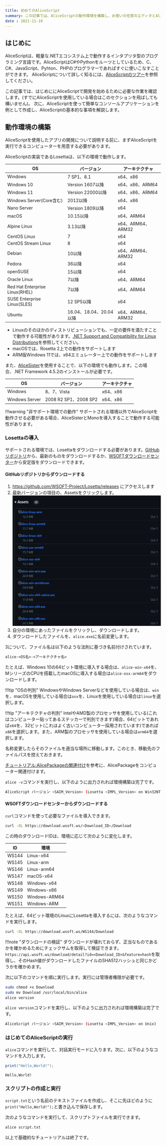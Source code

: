 ```yaml
---
title: 初めてのAliceScript
summary: この記事では、AliceScriptの動作環境を構築し、お使いの任意のエディタとAliceScriptADKを使用してAliceScriptコンソールアプリケーションを作成して実行する方法を示します
date : 2021-11-19
---
```

## はじめに
AliceScriptは、軽量な.NETエコシステム上で動作するインタプリタ型のプログラミング言語です。AliceScriptはC#やPythonをルーツとしているため、C、C#、JavaScript、Pyhton、PHPのプログラマーであればすぐに使いこなすことができます。
AliceScriptについて詳しく知るには、[AliceScriptのツアー](../welcome)を参照してください。

この記事では、はじめににAliceScriptで開発を始めるために必要な作業を確認します。(すでにAliceScriptを使用している場合はこのセクションを飛ばしても構いません)。
次に、AliceScriptを使って簡単なコンソールアプリケーションを例として作成し、AliceScriptの基本的な事項を解説します。

## 動作環境の構築

AliceScriptを使用したアプリの開発について説明する前に、まずAliceScriptを実行できるコンピューターを用意する必要があります。

AliceScriptの実装であるLosettaは、以下の環境で動作します。

|OS|バージョン|アーキテクチャ|
|---|---|---|
|Windows|7 SP1、8.1|x64、x86|
|Windows 10|Version 1607以降|x64、x86、ARM64|
|Windows 11|Version 22000以降|x64、x86、ARM64|
|Windows Server(Core含む)|2012以降|x64、x86|
|Nano Server|Version 1809以降|x64|
|macOS|10.15以降|x64、ARM64|
|Alpine Linux|3.13以降|x64、ARM64、ARM32|
|CentOS Linux|7|x64|
|CentOS Stream Linux|8|x64|
|Debian|10以降|x64、ARM64、ARM32|
|Fedora|36以降|x64|
|openSUSE|15以降|x64|
|Oracle Linux|7以降|x64、ARM64|
|Red Hat Enterprise Linux(RHEL)|7以降|x64、ARM64|
|SUSE Enterprise Linux(SLES)|12 SP5以降|x64|
|Ubuntu|16.04、18.04、20.04以降|x64、ARM64、ARM32|

- Linuxのそのほかのディストリビューションでも、一定の要件を満たすことで動作する可能性があります。[.NET Support and Compatibility for Linux Distributions](https://github.com/dotnet/core/blob/main/linux-support.md)を参照してください。
- macOSでは、Rosetta 2上での動作をサポートします
- ARM版Windows 11では、x64エミュレーター上での動作をサポートします

また、[AliceSister](../general/alice-sister.md)を使用することで、以下の環境でも動作します。この場合、.NET Framework 4.5.2のインストールが必要です。

|OS|バージョン|アーキテクチャ|
|---|---|---|
|Windows|8、7、Vista|x64、x86|
|Windows Server|2008 R2 SP1、2008 SP2|x64、x86|

!!!warning "非サポート環境での動作"
    サポートされる環境以外でAliceScriptを動作させる必要がある場合、AliceSisterとMonoを導入することで動作する可能性があります。

### Losettaの導入
サポートされる環境では、Losettaをダウンロードする必要があります。[GitHubリポジトリ](https://github.com/WSOFT-Project/Losetta/releases)から、最新のものをダウンロードするか、[WSOFTダウンロードセンター](https://download.wsoft.ws/AliceScript)から安定版をダウンロードできます。

#### GitHubリポジトリからダウンロードする
1. https://github.com/WSOFT-Project/Losetta/releases にアクセスします
2. 最新バージョンの項目の、Assetsをクリックします。![Assets](./media/github-releases-assets.png)
3. 自分の環境にあったファイルをクリックし、ダウンロードします。
4. ダウンロードしたファイルを、`alice.exe`に名前変更します。

3について、ファイル名は以下のような法則に基づき名前付けされています。

```txt
alice-<OS名>-<アーキテクチャ名>
```

たとえば、Windows 10の64ビット環境に導入する場合は、`alice-win-x64`を、MシリーズのCPUを搭載したmacOSに導入する場合は`alice-osx-arm64`をダウンロードします。

!!!tip "OSの判別"
    WindowsやWindows Serverなどを使用している場合は、`win`を、macOSを使用している場合は`osx`を、Linuxを使用している場合は`linux`を選択します。

!!!tip "アーキテクチャの判別"
    IntelやAMD製のプロセッサを使用している(これはコンピューター貼ってあるステッカーで判別できます)場合、64ビットであれば`x64`を、32ビット(これはよく古いコンピューター採用されています)であれば`x86`を選択します。また、ARM製のプロセッサを使用している場合は`arm64`を選択します。

名称変更したらそのファイルを適当な場所に移動します。このとき、移動先のファイルパスを控えておきます。

[チュートリアル:AlicePackageの関連付け](./ice-to-association.md)を参考に、AlicePackageをコンピューター関連付けます。

`alice -v`コマンドを実行し、以下のように出力されれば環境構築は完了です。

```bash title="出力"
AliceScript バージョン <SAIM_Version> (Losetta <IMPL_Version> on Win32NT)
```

#### WSOFTダウンロードセンターからダウンロードする
`curl`コマンドを使って必要なファイルを導入できます。

```bash title="シェル"
curl -OL https://download.wsoft.ws/<Download_ID>/Download
```

この時のダウンロードIDは、環境に応じて次のように変化します。

|ID|環境|
|---|---|
|WS144|Linux-x64|
|WS145|Linux-arm|
|WS146|Linux-arm64|
|WS147|macOS-x64|
|WS148|Windows-x64|
|WS149|Windows-x86|
|WS150|Windows-ARM64|
|WS151|Windows-ARM|

たとえば、64ビット環境のLinuxにLosettaを導入するには、次のようなコマンドを実行します。

```bash title="シェル"
curl -OL https://download.wsoft.ws/WS144/Download
```

!!!note "ダウンロードの検証"
    ダウンロードが壊れておらず、正当なものであるかを確かめるためにチェックサムを取得して検証できます。
    `https://api.wsoft.ws/download/detail?id=<Download_ID>&feature=hash`を取得し、そのHash値がダウンロードしたファイルのSHA512ハッシュと同じかどうかを確かめます。

次に以下のコマンドを順に実行します。実行には管理者権限が必要です。

```bash title="シェル"
sudo chmod +x Download
sudo mv Download /usr/local/bin/alice
alice version
```
`alice version`コマンドを実行し、以下のように出力されれば環境構築は完了です。

```bash title="出力"
AliceScript バージョン <SAIM_Version> (Losetta <IMPL_Version> on Unix)
```

### はじめてのAliceScriptの実行
`alice`コマンドを実行して、対話実行モードに入ります。次に、以下のようなコマンドを入力します。

```cs title="AliceScript"
print("Hello,World!");
```

```raw title="出力"
Hello,World!
```

### スクリプトの作成と実行
`script.txt`という名前のテキストファイルを作成し、そこに先ほどのように`print("Hello,World!");`と書き込んで保存します。

次のようなコマンドを実行して、スクリプトファイルを実行できます。

```bash title="シェル"
alice script.txt
```

以上で基礎的なチュートリアルは終了です。

